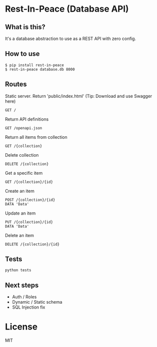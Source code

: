 # Rest-In-Peace (Database API)

## What is this?
It's a database abstraction to use as a REST API with zero config.

## How to use
```
$ pip install rest-in-peace
$ rest-in-peace database.db 8000
```

## Routes
Static server. Return 'public/index.html' (Tip: Download and use Swagger here)
```
GET /
```

Return API definitions
```
GET /openapi.json
```

Return all items from collection
```
GET /{collection}
```

Delete collection
```
DELETE /{collection}
```

Get a specific item
```
GET /{collection}/{id}
```

Create an item
```
POST /{collection}/{id}
DATA 'Data'
```

Update an item
```
PUT /{collection}/{id}
DATA 'Data'
```

Delete an item
```
DELETE /{collection}/{id}
```

## Tests
```
python tests
```

## Next steps
- Auth / Roles
- Dynamic / Static schema
- SQL Injection fix

# License
MIT